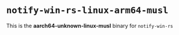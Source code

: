 # `notify-win-rs-linux-arm64-musl`

This is the **aarch64-unknown-linux-musl** binary for `notify-win-rs`
